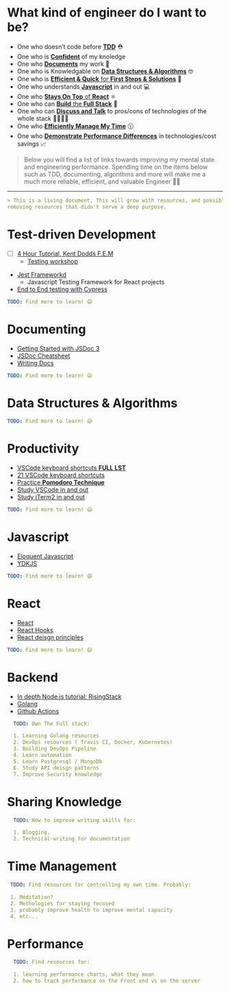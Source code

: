 # What kind of engineer do I want to be?
* One who doesn’t code before [**TDD**](#Test-driven%20Development) ⛑
* One who is [**Confident**](#Confident) of my knoledge
* One who [**Documents**](#Documenting) my work 📝
* One who is Knowledgable on [**Data Structures & Algorithms**](#Data%20Structures%20&%20Algorithms) 🤓
* One who is [**Efficient & Quick** for **First Steps & Solutions**](#Productivity) 🏃
* One who understands [**Javascript**](#Javascript) in and out 💻
* One who [**Stays On Top** of **React**](#React) ⚛️
* One who can [**Build** the **Full Stack**](#backend) 📕
* One who can [**Discuss and Talk**](#Sharing%20Knowledge) to pros/cons of technologies of the whole stack 👨‍👨‍👧‍👦
* One who [**Efficiently Manage My Time**](#Time%20Management) 🕦
* One who [**Demonstrate Performance Differences**](#Performance) in technologies/cost savings 📈


> Below you will find a list of links towards improving my mental state and engineering performance. Spending time on the items below such as TDD, documenting, algorithms and more will make me a much more reliable, efficient, and valuable Engineer  👨‍💻

---
```yml
> This is a living document, This will grow with resources, and possibly shrink
removing resources that didn't serve a deep purpose.
```
# Test-driven Development
  - [ ] [4 Hour Tutorial, Kent Dodds F.E.M](https://frontendmasters.com/courses/testing-react/)
     * [Testing workshop](https://github.com/kentcdodds/testing-workshop)

  * [Jest Frameworkd](https://jestjs.io/)
    * Javascript Testing Framework for React projects
  * [End to End testing with Cypress](https://www.cypress.io/)
```yml
TODO: Find more to learn! 😄
```
# Documenting
* [Getting Started with JSDoc 3](https://devdocs.io/jsdoc/about-getting-started)
* [JSDoc Cheatsheet](https://devhints.io/jsdoc)
* [Writing Docs](https://zeroequalsfalse.com/posts/code-documentation/)
```yml
TODO: Find more to learn! 😄
```

# Data Structures & Algorithms
```yml
TODO: Find more to learn! 😄
```
# Productivity
* [VSCode keyboard shortcuts **FULL LST**](https://code.visualstudio.com/shortcuts/keyboard-shortcuts-macos.pdf)
* [21 VSCode keyboard shortcuts](https://zeroequalsfalse.com/posts/code-documentation/)
* [Practice **Pomodoro Technique**](https://francescocirillo.com/pages/pomodoro-technique)
* [Study VSCode in and out](https://code.visualstudio.com/)
* [Study iTerm2 in and out](https://www.iterm2.com/features.html)
```yml
TODO: Find more to learn! 😄
```
# Javascript
* [Eloquent Javascript](https://eloquentjavascript.net/)
* [YDKJS](https://github.com/getify/You-Dont-Know-JS/tree/2nd-ed)
```yml
TODO: Find more to learn! 😄
```
# React
* [React](https://reactjs.org/docs/getting-started.html)
* [React Hooks](https://reactjs.org/docs/hooks-intro.html)
* [React deisgn principles](https://reactjs.org/docs/design-principles.html)
```yml
TODO: Find more to learn! 😄
```
# Backend
* [In depth Node.js tutorial: RisingStack](https://blog.risingstack.com/nodejs-at-scale-npm-best-practices/)
* [Golang](https://golang.org/doc)
* [Github Actions](https://github.com/features/actions)
```yml
  TODO: Own The Full stack:

  1. Learning Golang resources
  2. DevOps resources ( Travis CI, Docker, Kubernetes)
  3. Building DevOps Pipeline
  4. Learn automation
  5. Learn Postgresql / MongoDb
  6. Study API deisgn patterns
  7. Improve Security knowledge
  ```
# Sharing Knowledge
```yml
  TODO: How to improve writing skills for:

  1. Blogging,
  2. Technical-writing for documentation
  ```
# Time Management
```yml
 TODO: Find resources for controlling my own time. Probably:

 1. Meditation?
 2. Methologies for staying focused
 3. probably improve health to improve mental capacity
 4. etc...
 ```
# Performance
```yml
  TODO: Find resources for:

  1. learning performance charts, what they mean
  2. how to track performance on the Front end vs on the server
  ```
